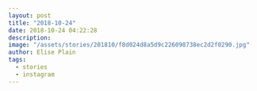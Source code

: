 ```yaml
---
layout: post
title: "2018-10-24"
date: 2018-10-24 04:22:28
description: 
image: "/assets/stories/201810/f8d024d8a5d9c226098738ec2d2f0290.jpg"
author: Elise Plain
tags: 
  - stories
  - instagram
---
```



<p></p>
